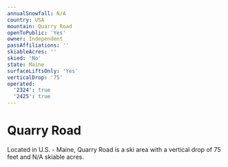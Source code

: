 ```yaml
---
annualSnowfall: N/A
country: USA
mountain: Quarry Road
openToPublic: 'Yes'
owner: Independent
passAffiliations: ''
skiableAcres: ''
skied: 'No'
state: Maine
surfaceLiftsOnly: 'Yes'
verticalDrop: '75'
operated:
  '2324': true
  '2425': true
---
```



# Quarry Road

Located in U.S. - Maine, Quarry Road is a ski area with a vertical drop of 75 feet and N/A skiable acres.
